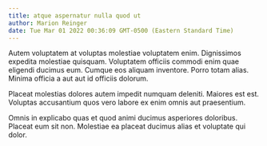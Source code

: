 ```yaml
---
title: atque aspernatur nulla quod ut
author: Marion Reinger
date: Tue Mar 01 2022 00:36:09 GMT-0500 (Eastern Standard Time)
---
```

Autem voluptatem at voluptas molestiae voluptatem enim. Dignissimos expedita molestiae quisquam. Voluptatem officiis commodi enim quae eligendi ducimus eum. Cumque eos aliquam inventore. Porro totam alias. Minima officia a aut aut id officiis dolorum.

 Placeat molestias dolores autem impedit numquam deleniti. Maiores est est. Voluptas accusantium quos vero labore ex enim omnis aut praesentium.

 Omnis in explicabo quas et quod animi ducimus asperiores doloribus. Placeat eum sit non. Molestiae ea placeat ducimus alias et voluptate qui dolor.